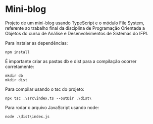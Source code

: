# Mini-blog

Projeto de um mini-blog usando TypeScript e o módulo File System, referente ao trabalho final da disciplina de Programação Orientada a Objetos do curso de Análise e Desenvolvimentos de Sistemas do IFPI.

Para instalar as dependências:

```
npm install
```

É importante criar as pastas db e dist para a compilação ocorrer corretamente:

```
mkdir db
mkdir dist
```

Para compilar usando o tsc do projeto:

```
npx tsc .\src\index.ts --outDir .\dist\
```

Para rodar o arquivo JavaScript usando node:

```
node .\dist\index.js
```
